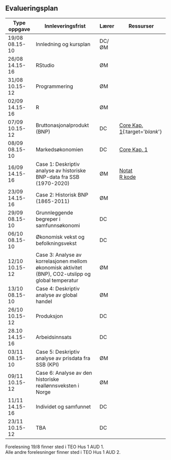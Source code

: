## Evalueringsplan

| Type oppgave <img width=80/>   |  Innleveringsfrist                                                             | Lærer  | Ressurser <img width=200/>  |
|----------------|----------------------------------------------------------------------|-----------|--------------------------------------|
|19/08 08.15-10    | Innledning og kursplan                        | DC/ØM       |    |
|26/08 14.15-16   | RStudio  | ØM |    |
|31/08 10.15-12   | Programmering         | ØM        |  |
|02/09 14.15-16    | R | ØM |  |
|07/09 10.15-12    | Bruttonasjonalprodukt (BNP)    | DC       | [Core Kap. 1](https://www.core-econ.org/the-economy/book/text/01.html){:target='_blank_'}  |
|08/09 08.15-10     | Markedsøkonomien  | DC | [Core Kap. 1](https://www.core-econ.org/the-economy/book/text/01.html)   |
|16/09 14.15-16   | Case 1: Deskriptiv analyse av historiske BNP-data fra SSB (1970-2020) | ØM       | [Notat](https://rpubs.com/omy000/717180)  <br />[R kode](http://ansatte.uit.no/oystein.myrland/okemnprog/bnp_vekst.R)|
|23/09 14.15-16   | Case 2: Historisk BNP (1865-2011)                                     | ØM         |      |
|29/09 08.15-10    | Grunnleggende begreper i samfunnsøkonomi           | DC |   |
|06/10 08.15-10    | Økonomisk vekst og befolkningsvekst | DC |   |
|12/10 10.15-12  | Case 3: Analyse av korrelasjonen mellom økonomisk aktivitet (BNP), CO2-utslipp og global temperatur  | ØM |   |
|13/10 08.15-10   | Case 4: Deskriptiv analyse av global handel           | ØM |  |
|26/10 10.15-12  | Produksjon  | DC |   | 
|28.10 14.15-16  | Arbeidsinnsats  | DC         |   |
|03/11 08.15-10    | Case 5: Deskriptiv analyse av prisdata fra SSB (KPI)   | ØM |  | 
|09/11 10.15-12   | Case 6: Analyse av den historiske reallønnsveksten i Norge                 | ØM       |   |
|11/11 14.15-16  | Individet og samfunnet        | DC         |    |
|23/11 10.15-12  |   TBA                                      | DC         |   |

Forelesning 19/8 finner sted i TEO Hus 1 AUD 1.  
Alle andre forelesninger finner sted i TEO Hus 1 AUD 2.
